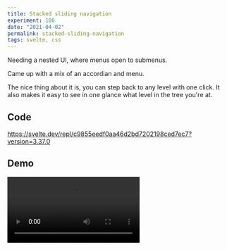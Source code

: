 ```yaml
---
title: Stacked sliding navigation
experiment: 100
date: "2021-04-02"
permalink: stacked-sliding-navigation
tags: svelte, css
---
```


Needing a nested UI, where menus open to submenus.

Came up with a mix of an accordian and menu.

The nice thing about it is, you can step back to any level with one click. It also makes it easy to see in one glance what level in the tree you're at.

## Code

https://svelte.dev/repl/c9855eedf0aa46d2bd7202198ced7ec7?version=3.37.0

## Demo

<video controls src="https://res.cloudinary.com/dzwnkx0mk/video/upload/v1617392788/1000experiments.dev/stacked-sliding-navigation_jbywst.mp4"/>
